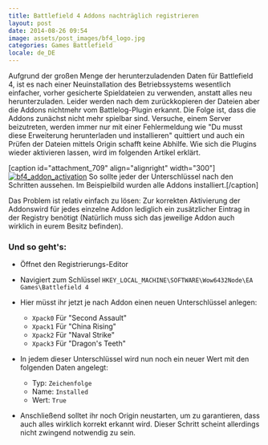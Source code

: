 ```yaml
---
title: Battlefield 4 Addons nachträglich registrieren
layout: post
date: 2014-08-26 09:54
image: assets/post_images/bf4_logo.jpg
categories: Games Battlefield
locale: de_DE
---
```


Aufgrund der großen Menge der herunterzuladenden Daten für Battlefield 4, ist es nach einer Neuinstallation des Betriebssystems wesentlich einfacher, vorher gesicherte Spieldateien zu verwenden, anstatt alles neu herunterzuladen. Leider werden nach dem zurückkopieren der Dateien aber die Addons nichtmehr vom Battlelog-Plugin erkannt. Die Folge ist, dass die Addons zunächst nicht mehr spielbar sind. Versuche, einem Server beizutreten, werden immer nur mit einer Fehlermeldung wie "Du musst diese Erweiterung herunterladen und installieren" quittiert und auch ein Prüfen der Dateien mittels Origin schafft keine Abhilfe. Wie sich die Plugins wieder aktivieren lassen, wird im folgenden Artikel erklärt.<!--more-->

[caption id="attachment_709" align="alignright" width="300"][![bf4_addon_activation](https://e-smog.org/blog/wp-content/uploads/2014/08/bf4_addon_activation-300x157.png)](https://e-smog.org/blog/wp-content/uploads/2014/08/bf4_addon_activation.png) So sollte jeder der Unterschlüssel nach den Schritten aussehen. Im Beispielbild wurden alle Addons installiert.[/caption]

Das Problem ist relativ einfach zu lösen: Zur korrekten Aktivierung der Addonswird für jedes einzelne Addon lediglich ein zusätzlicher Eintrag in der Registry benötigt (Natürlich muss sich das jeweilige Addon auch wirklich in eurem Besitz befinden).

### Und so geht's:

*   Öffnet den Registrierungs-Editor
*   Navigiert zum Schlüssel `HKEY_LOCAL_MACHINE\SOFTWARE\Wow6432Node\EA Games\Battlefield 4`
*   Hier müsst ihr jetzt je nach Addon einen neuen Unterschlüssel anlegen:

    *   `Xpack0` Für "Second Assault"
    *   `Xpack1` Für "China Rising"
    *   `Xpack2` Für "Naval Strike"
    *   `Xpack3` Für "Dragon's Teeth"

*   In jedem dieser Unterschlüssel wird nun noch ein neuer Wert mit den folgenden Daten angelegt:

    *   Typ: `Zeichenfolge`
    *   Name: `Installed`
    *   Wert: `True`

*   Anschließend solltet ihr noch Origin neustarten, um zu garantieren, dass auch alles wirklich korrekt erkannt wird. Dieser Schritt scheint allerdings nicht zwingend notwendig zu sein.
&nbsp;